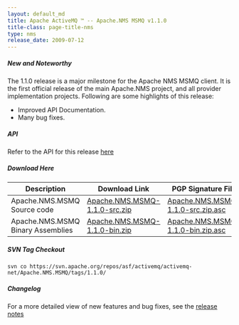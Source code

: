 ```yaml
---
layout: default_md
title: Apache ActiveMQ ™ -- Apache.NMS MSMQ v1.1.0 
title-class: page-title-nms
type: nms
release_date: 2009-07-12
---
```


##### New and Noteworthy

The 1.1.0 release is a major milestone for the Apache NMS MSMQ client. It is the first official release of the main Apache.NMS project, and all provider implementation projects. Following are some highlights of this release:

*   Improved API Documentation.
*   Many bug fixes.

##### API

Refer to the API for this release [here](nms-Index/Site/NavigationIndex/Site/Navigation/Index/Site/Navigation/api.md)

##### Download Here

|Description|Download Link|PGP Signature File|Version|
|---|---|---|---|
|Apache.NMS.MSMQ Source code|[Apache.NMS.MSMQ-1.1.0-src.zip](http://www.apache.org/dyn/closer.cgi/activemq/apache-nms/1.1.0/Apache.NMS.MSMQ-1.1.0-src.zip)|[Apache.NMS.MSMQ-1.1.0-src.zip.asc](http://www.apache.org/dyn/closer.cgi/activemq/apache-nms/1.1.0/Apache.NMS.MSMQ-1.1.0-src.zip.asc)|1.1.0.1642|
|Apache.NMS.MSMQ Binary Assemblies|[Apache.NMS.MSMQ-1.1.0-bin.zip](http://www.apache.org/dyn/closer.cgi/activemq/apache-nms/1.1.0/Apache.NMS.MSMQ-1.1.0-bin.zip)|[Apache.NMS.MSMQ-1.1.0-bin.zip.asc](http://www.apache.org/dyn/closer.cgi/activemq/apache-nms/1.1.0/Apache.NMS.MSMQ-1.1.0-bin.zip.asc)|1.1.0.1642|

##### SVN Tag Checkout
```
svn co https://svn.apache.org/repos/asf/activemq/activemq-net/Apache.NMS.MSMQ/tags/1.1.0/
```
##### Changelog

For a more detailed view of new features and bug fixes, see the [release notes](https://issues.apache.org/activemq/secure/ReleaseNote.jspa?projectId=11010&styleName=Html&version=11814)


